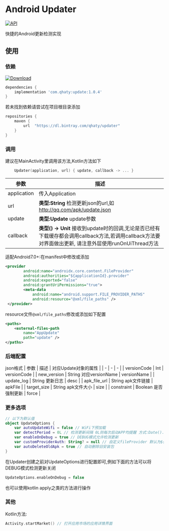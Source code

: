# Android Updater

[![API](https://img.shields.io/badge/API-21%2B-brightgreen.svg?style=flat)](https://android-arsenal.com/api?level=21)

快捷的Android更新检测实现

## 使用

### 依赖

[![Download](https://api.bintray.com/packages/qhaty/updater/updater/images/download.svg)](https://bintray.com/qhaty/updater/updater/_latestVersion)

```gradle
dependencies {
    implementation 'com.qhaty:update:1.0.4'
}
```

若未找到依赖请尝试在项目根目录添加

```gradle
repositories {
    maven {
        url  "https://dl.bintray.com/qhaty/updater"
    }
}
```

### 调用

建议在MainActivity里调用该方法,Kotlin方法如下

```kotlin
    Updater(application, url) { update, callback -> ... }
```

| 参数 | 描述 |
| - | - |
| application | 传入Application |
| url | **类型:String** 检测更新json的url,如 <http://qq.com/apk/update.json> |
| update | **类型:Update** update参数 |
| callback | **类型() -> Unit** 接收到update时的回调,无论是否已经有下载缓存都会调用callback方法,若调用callback方法要对界面做出更新, 请注意外层使用runOnUiThread方法 |

适配Android7.0+:在manifest中修改或添加

```xml
<provider
        android:name="androidx.core.content.FileProvider"
        android:authorities="${applicationId}.provider"
        android:exported="false"
        android:grantUriPermissions="true">
        <meta-data
            android:name="android.support.FILE_PROVIDER_PATHS"
            android:resource="@xml/file_paths" />
 </provider>
```

resource文件```@xml/file_paths```修改或添加如下配置

```xml
<paths>
    <external-files-path
        name="AppUpdate"
        path="update" />
</paths>
```

### 后端配置

json格式
| 参数 | 描述 | 对应Update对象的属性 |
| - | - | - |
| versionCode | Int | versionCode |
| new_version | String 对应versionName | versionName |
| update_log | String 更新日志 | desc |
| apk_file_url | String apk文件链接 | apkFile |
| target_size | String apk文件大小 | size |
| constraint | Boolean 是否强制更新 | force |

### 更多选项

```kotlin
// 以下为默认值
object UpdateOptions {
    var autoUpdateWifi = false // WiFi下预加载
    var detectPeriod = 0L // 检测更新间隔 0L则每次启动APP均提醒 方式:Date().time
    var enableOnDebug = true // DEBUG模式允许检测更新
    var customProviderAuth: String? = null // 自定义fileProvider 默认为${packageName}.provider
    var autoDeleteOldApk = true // 自动删除旧安装包
}
```

在Updater创建之前对UpdateOptions进行配置即可,例如下面的方法可以将DEBUG模式检测更新关闭

```kotlin
UpdateOptions.enableOnDebug = false
```

也可以使用kotlin apply之类的方法进行操作

### 其他

Kotlin方法:  

```kotlin
Activity.startMarket() // 打开应用市场的应用详情界面
```
